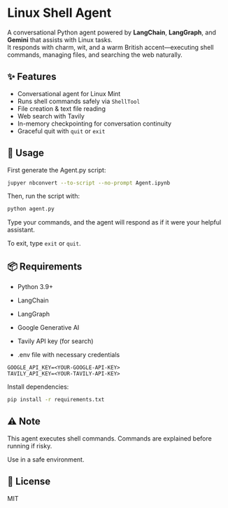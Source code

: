 # Linux Shell Agent

A conversational Python agent powered by **LangChain**, **LangGraph**, and **Gemini** that assists with Linux tasks.  
It responds with charm, wit, and a warm British accent—executing shell commands, managing files, and searching the web naturally.

## ✨ Features
- Conversational agent for Linux Mint
- Runs shell commands safely via `ShellTool`
- File creation & text file reading
- Web search with Tavily
- In-memory checkpointing for conversation continuity
- Graceful quit with `quit` or `exit`

## 🚀 Usage

First generate the Agent.py script:

```bash
jupyer nbconvert --to-script --no-prompt Agent.ipynb
```
Then, run the script with:

```bash
python agent.py
```
Type your commands, and the agent will respond as if it were your helpful assistant.

To exit, type `exit` or `quit`.

## 📦 Requirements

- Python 3.9+

- LangChain

- LangGraph

- Google Generative AI

- Tavily API key (for search)

- .env file with necessary credentials

```.env
GOOGLE_API_KEY=<YOUR-GOOGLE-API-KEY>
TAVILY_API_KEY=<YOUR-TAVILY-API-KEY>
```

Install dependencies:
```bash
pip install -r requirements.txt
```

## ⚠️ Note

This agent executes shell commands. Commands are explained before running if risky.

Use in a safe environment.


## 📝 License
MIT
